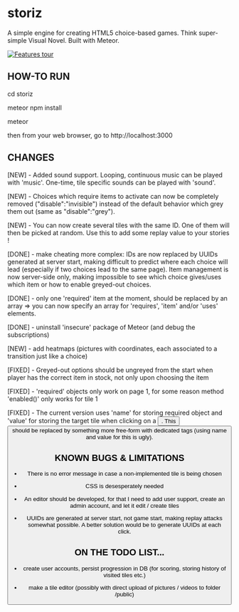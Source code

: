 # storiz
A simple engine for creating HTML5 choice-based games. Think super-simple Visual Novel. Built with Meteor.

[![Features tour](https://img.youtube.com/vi/7i0tOzKHSlw/0.jpg)](https://www.youtube.com/watch?v=7i0tOzKHSlw)

## HOW-TO RUN

cd storiz

meteor npm install

meteor

then from your web browser, go to http://localhost:3000

## CHANGES

[NEW] - Added sound support. Looping, continuous music can be played with 'music'. One-time, tile specific sounds can be played with 'sound'.

[NEW] - Choices which require items to activate can now be completely removed ("disable":"invisible") instead of the default behavior which grey them out (same as "disable":"grey").

[NEW] - You can now create several tiles with the same ID. One of them will then be picked at random. Use this to add some replay value to your stories !

[DONE] - make cheating more complex: IDs are now replaced by UUIDs generated at server start, making difficult to predict where each choice will lead (especially if two choices lead to the same page). Item management is now server-side only, making impossible to see which choice gives/uses which item or how to enable greyed-out choices.

[DONE] - only one 'required' item at the moment, should be replaced by an array => you can now specify an array for 'requires', 'item' and/or 'uses' elements.

[DONE] - uninstall 'insecure' package of Meteor (and debug the subscriptions)

[NEW] - add heatmaps (pictures with coordinates, each associated to a transition just like a choice)

[FIXED] - Greyed-out options should be ungreyed from the start when player has the correct item in stock, not only upon choosing the item

[FIXED] - 'required' objects only work on page 1, for some reason method 'enabled()' only works for tile 1

[FIXED] - The current version uses 'name' for storing required object and 'value' for storing the target tile when clicking on a <button>. This <button> should be replaced by something more free-form with dedicated tags (using name and value for this is ugly).

## KNOWN BUGS & LIMITATIONS

- There is no error message in case a non-implemented tile is being chosen

- CSS is desesperately needed

- An editor should be developed, for that I need to add user support, create an admin account, and let it edit / create tiles

- UUIDs are generated at server start, not game start, making replay attacks somewhat possible. A better solution would be to generate UUIDs at each click.

## ON THE TODO LIST...

- create user accounts, persist progression in DB (for scoring, storing history of visited tiles etc.)

- make a tile editor (possibly with direct upload of pictures / videos to folder /public)

